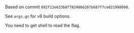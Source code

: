 Based on commit `892f13e633b8f7824866207b687f7ce021998090`.

See `args.gn` for v8 build options.

You need to get shell to read the flag.
